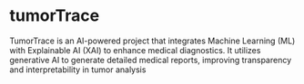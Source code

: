 # tumorTrace
TumorTrace is an AI-powered project that integrates Machine Learning (ML) with Explainable AI (XAI) to enhance medical diagnostics. It utilizes generative AI to generate detailed medical reports, improving transparency and interpretability in tumor analysis
